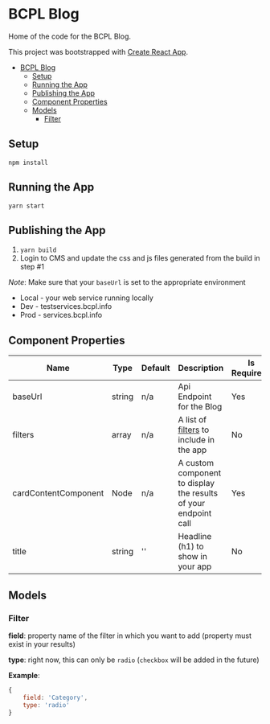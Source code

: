 # BCPL Blog

Home of the code for the BCPL Blog.

This project was bootstrapped with [Create React App](https://github.com/facebookincubator/create-react-app).
- [BCPL Blog](#bcpl-blog)
	- [Setup](#setup)
	- [Running the App](#running-the-app)
	- [Publishing the App](#publishing-the-app)
	- [Component Properties](#component-properties)
	- [Models](#models)
		- [Filter](#filter)

## Setup

`npm install`

## Running the App

`yarn start`

## Publishing the App

1. `yarn build`
2. Login to CMS and update the css and js files generated from the build in step #1

_Note_: Make sure that your `baseUrl` is set to the appropriate environment

- Local - your web service running locally
- Dev - testservices.bcpl.info
- Prod - services.bcpl.info

## Component Properties

| Name                 | Type   | Default | Description                                                     | Is Required? |
| -------------------- | ------ | ------- | --------------------------------------------------------------- | ------------ |
| baseUrl              | string | n/a     | Api Endpoint for the Blog                                       | Yes          |
| filters              | array  | n/a     | A list of [filters](#filter) to include in the app              | No           |
| cardContentComponent | Node   | n/a     | A custom component to display the results of your endpoint call | Yes          |
| title                | string | ''      | Headline (h1) to show in your app                               | No           |

## Models

### Filter

**field**: property name of the filter in which you want to add (property must exist in your results)

**type**: right now, this can only be `radio` (`checkbox` will be added in the future)

**Example**:

```javascript
{
	field: 'Category',
	type: 'radio'
}
```